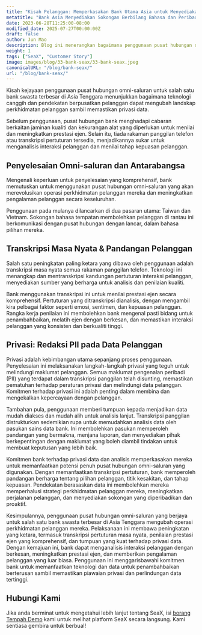 ```yaml
---
title: "Kisah Pelanggan: Memperkasakan Bank Utama Asia untuk Menyediakan Sokongan Berbilang Bahasa dan Berfokuskan Privasi kepada Pelanggan"
metatitle: "Bank Asia Menyediakan Sokongan Berbilang Bahasa dan Peribadi dengan SeaX"
date: 2023-06-28T11:25:00-08:00
modified_date: 2025-07-27T00:00:00Z
draft: false
author: Jun Mao
description: Blog ini menerangkan bagaimana penggunaan pusat hubungan omni-saluran merevolusikan landskap perkhidmatan pelanggan untuk bank swasta utama di Asia Tenggara, meningkatkan prestasi ejen melalui transkripsi pertuturan masa nyata, pandangan berasaskan data, dan langkah-langkah privasi data yang teguh.
weight: 1
tags: ["SeaX", "Customer Story"]
image: images/blog/33-bank-seax/33-bank-seax.jpeg
canonicalURL: "/blog/bank-seax/"
url: "/blog/bank-seax/"
---
```


Kisah kejayaan penggunaan pusat hubungan omni-saluran untuk salah satu bank swasta terbesar di Asia Tenggara menunjukkan bagaimana teknologi canggih dan pendekatan berpusatkan pelanggan dapat mengubah landskap perkhidmatan pelanggan sambil memastikan privasi data.

Sebelum penggunaan, pusat hubungan bank menghadapi cabaran berkaitan jaminan kualiti dan kekurangan alat yang diperlukan untuk menilai dan meningkatkan prestasi ejen. Selain itu, tiada rakaman panggilan telefon atau transkripsi pertuturan tersedia, menjadikannya sukar untuk menganalisis interaksi pelanggan dan menilai tahap kepuasan pelanggan.

## Penyelesaian Omni-saluran dan Antarabangsa

Mengenali keperluan untuk penyelesaian yang komprehensif, bank memutuskan untuk menggunakan pusat hubungan omni-saluran yang akan merevolusikan operasi perkhidmatan pelanggan mereka dan meningkatkan pengalaman pelanggan secara keseluruhan.

Penggunaan pada mulanya dilancarkan di dua pasaran utama: Taiwan dan Vietnam. Sokongan bahasa tempatan membolehkan pelanggan di rantau ini berkomunikasi dengan pusat hubungan dengan lancar, dalam bahasa pilihan mereka.

## Transkripsi Masa Nyata & Pandangan Pelanggan
Salah satu peningkatan paling ketara yang dibawa oleh penggunaan adalah transkripsi masa nyata semua rakaman panggilan telefon. Teknologi ini menangkap dan mentranskripsi kandungan pertuturan interaksi pelanggan, menyediakan sumber yang berharga untuk analisis dan penilaian kualiti.

Bank menggunakan transkripsi ini untuk menilai prestasi ejen secara komprehensif. Pertuturan yang ditranskripsi dianalisis, dengan mengambil kira pelbagai faktor seperti emosi, sentimen, dan kepuasan pelanggan. Rangka kerja penilaian ini membolehkan bank mengenal pasti bidang untuk penambahbaikan, melatih ejen dengan berkesan, dan memastikan interaksi pelanggan yang konsisten dan berkualiti tinggi.

## Privasi: Redaksi PII pada Data Pelanggan
Privasi adalah kebimbangan utama sepanjang proses penggunaan. Penyelesaian ini melaksanakan langkah-langkah privasi yang teguh untuk melindungi maklumat pelanggan. Semua maklumat pengenalan peribadi (PII) yang terdapat dalam transkripsi panggilan telah disunting, memastikan pematuhan terhadap peraturan privasi dan melindungi data pelanggan. Komitmen terhadap privasi ini adalah penting dalam membina dan mengekalkan kepercayaan dengan pelanggan.

Tambahan pula, penggunaan memberi tumpuan kepada menjadikan data mudah diakses dan mudah alih untuk analisis lanjut. Transkripsi panggilan distrukturkan sedemikian rupa untuk memudahkan analisis data oleh pasukan sains data bank. Ini membolehkan pasukan memperoleh pandangan yang bermakna, menjana laporan, dan menyediakan pihak berkepentingan dengan maklumat yang boleh diambil tindakan untuk membuat keputusan yang lebih baik.

Komitmen bank terhadap privasi data dan analisis memperkasakan mereka untuk memanfaatkan potensi penuh pusat hubungan omni-saluran yang digunakan. Dengan memanfaatkan transkripsi pertuturan, bank memperoleh pandangan berharga tentang pilihan pelanggan, titik kesakitan, dan tahap kepuasan. Pendekatan berasaskan data ini membolehkan mereka memperhalusi strategi perkhidmatan pelanggan mereka, meningkatkan perjalanan pelanggan, dan menyediakan sokongan yang diperibadikan dan proaktif.

Kesimpulannya, penggunaan pusat hubungan omni-saluran yang berjaya untuk salah satu bank swasta terbesar di Asia Tenggara mengubah operasi perkhidmatan pelanggan mereka. Pelaksanaan ini membawa peningkatan yang ketara, termasuk transkripsi pertuturan masa nyata, penilaian prestasi ejen yang komprehensif, dan tumpuan yang kuat terhadap privasi data. Dengan kemajuan ini, bank dapat menganalisis interaksi pelanggan dengan berkesan, meningkatkan prestasi ejen, dan memberikan pengalaman pelanggan yang luar biasa. Penggunaan ini menggarisbawahi komitmen bank untuk memanfaatkan teknologi dan data untuk penambahbaikan berterusan sambil memastikan piawaian privasi dan perlindungan data tertinggi.

## Hubungi Kami

Jika anda berminat untuk mengetahui lebih lanjut tentang SeaX, isi [borang Tempah Demo](https://meetings.hubspot.com/seasalt-ai/seasalt-meeting) kami untuk melihat platform SeaX secara langsung. Kami sentiasa gembira untuk berbual!